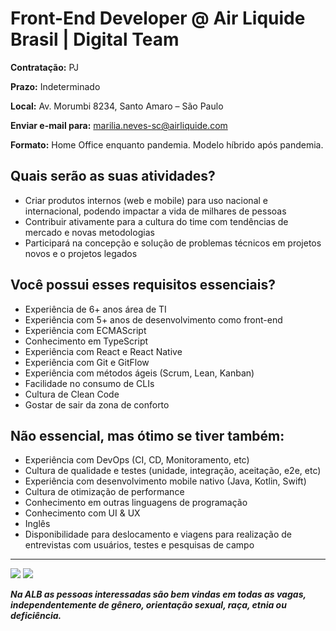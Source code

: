 # Front-End Developer @ Air Liquide Brasil | Digital Team

**Contratação:** PJ

**Prazo:** Indeterminado

**Local:** Av. Morumbi 8234, Santo Amaro – São Paulo

**Enviar e-mail para:** marilia.neves-sc@airliquide.com

**Formato:** Home Office enquanto pandemia. Modelo híbrido após pandemia.

## Quais serão as suas atividades?

- Criar produtos internos (web e mobile) para uso nacional e internacional, podendo impactar a vida de milhares de pessoas
- Contribuir ativamente para a cultura do time com tendências de mercado e novas metodologias
- Participará na concepção e solução de problemas técnicos em projetos novos e o projetos legados

## Você possui esses requisitos essenciais?
- Experiência de 6+ anos área de TI
- Experiência com 5+ anos de desenvolvimento como front-end
- Experiência com ECMAScript
- Conhecimento em TypeScript
- Experiência com React e React Native
- Experiência com Git e GitFlow
- Experiência com métodos ágeis (Scrum, Lean, Kanban)
- Facilidade no consumo de CLIs
- Cultura de Clean Code
- Gostar de sair da zona de conforto

## Não essencial, mas ótimo se tiver também:
- Experiência com DevOps (CI, CD, Monitoramento, etc)
- Cultura de qualidade e testes (unidade, integração, aceitação, e2e, etc)
- Experiência com desenvolvimento mobile nativo (Java, Kotlin, Swift)
- Cultura de otimização de performance
- Conhecimento em outras linguagens de programação
- Conhecimento com UI & UX
- Inglês
- Disponibilidade para deslocamento e viagens para realização de entrevistas com usuários, testes e pesquisas de campo


---

![](https://i.ibb.co/X4GV83K/Whats-App-Image-2020-09-29-at-10-01-09.jpg)
![](https://i.ibb.co/jyyTGxY/Whats-App-Image-2020-09-29-at-10-01-08.jpg)

_**Na ALB as pessoas interessadas são bem vindas em todas as vagas, independentemente de gênero, orientação sexual, raça, etnia ou deficiência.**_
